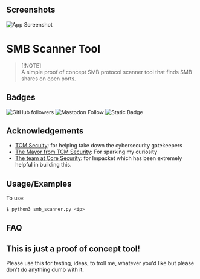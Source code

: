 
## Screenshots

![App Screenshot](https://res.cloudinary.com/dnq1cp8ev/image/upload/v1719372913/smb_tvphl4.png)


# SMB Scanner Tool

> [!NOTE]\
> A simple proof of concept SMB protocol scanner tool that finds SMB shares on open ports.



## Badges

![GitHub followers](https://img.shields.io/github/followers/twhite96?style=for-the-badge&logo=github&logoColor=white&labelColor=black&color=white)
![Mastodon Follow](https://img.shields.io/mastodon/follow/110494047736700791?domain=https%3A%2F%2Finfosec.exchange&style=for-the-badge&logo=mastodon&logoColor=white&label=%40tiff%20on%20Infosec%20Exchange&labelColor=white&color=%2310B981)
![Static Badge](https://img.shields.io/badge/PGP-728E_9212_5304_2C89_FF79%C2%A0_5463_A720_CEE5_FA60_40F4-10B981?style=for-the-badge&logoColor=black&labelColor=white)

## Acknowledgements

- [TCM Secuity](https://tcm-sec.com/): for helping take down the cybersecurity gatekeepers
- [The Mayor from TCM Security](https://themayor.notion.site/9c46a29fdead4d1880c70bfafa8d453a?v=accccf47ecb44ca2ad6e2a07b06f67bf): For sparking my curiosity
- [The team at Core Security](https://github.com/fortra/impacket/tree/master): for Impacket which has been extremely helpful in building this.


## Usage/Examples

To use:

```sh
$ python3 smb_scanner.py <ip>
```


## FAQ

## This is just a proof of concept tool!

Please use this for testing, ideas, to troll me, whatever you'd like but please don't do anything dumb with it.


